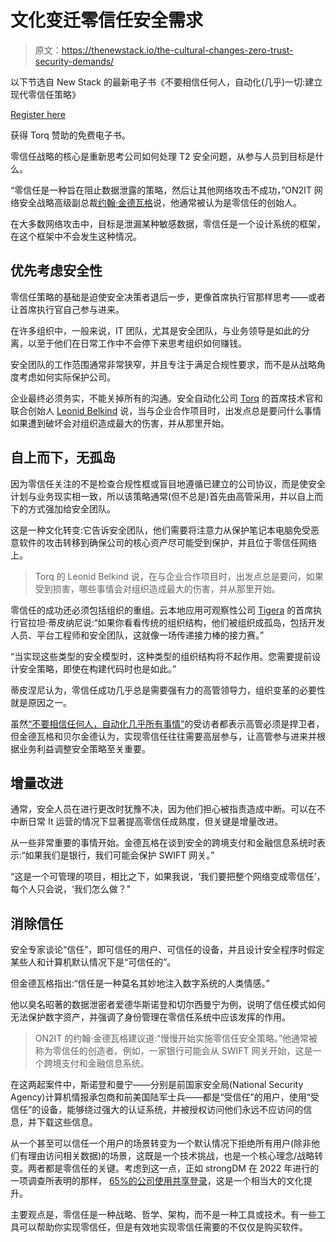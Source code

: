 # 文化变迁零信任安全需求

> 原文：<https://thenewstack.io/the-cultural-changes-zero-trust-security-demands/>

以下节选自 New Stack 的最新电子书《不要相信任何人，自动化(几乎)一切:建立现代零信任策略》

[Register here](https://thenewstack.io/ebooks/security/trust-no-one-and-automate-almost-everything-building-a-modern-zero-trust-strategy/)

获得 Torq 赞助的免费电子书。

零信任战略的核心是重新思考公司如何处理 T2 安全问题，从参与人员到目标是什么。

“零信任是一种旨在阻止数据泄露的策略，然后让其他网络攻击不成功，”ON2IT 网络安全战略高级副总裁[约翰·金德瓦格](https://twitter.com/kindervag)说，他通常被认为是零信任的创始人。

在大多数网络攻击中，目标是泄漏某种敏感数据，零信任是一个设计系统的框架，在这个框架中不会发生这种情况。

## 优先考虑安全性

零信任策略的基础是迫使安全决策者退后一步，更像首席执行官那样思考——或者让首席执行官自己参与进来。

在许多组织中，一般来说，IT 团队，尤其是安全团队，与业务领导是如此的分离，以至于他们在日常工作中不会停下来思考组织如何赚钱。

安全团队的工作范围通常非常狭窄，并且专注于满足合规性要求，而不是从战略角度考虑如何实际保护公司。

企业最终必须务实，不能关掉所有的沟通。安全自动化公司 [Torq](https://torq.io/?utm_content=inline-mention) 的首席技术官和联合创始人 [Leonid Belkind](https://www.linkedin.com/in/leonidbelkind) 说，当与企业合作项目时，出发点总是要问什么事情如果遭到破坏会对组织造成最大的伤害，并从那里开始。

## 自上而下，无孤岛

因为零信任关注的不是检查合规性框或盲目地遵循已建立的公司协议，而是使安全计划与业务现实相一致，所以该策略通常(但不总是)首先由高管采用，并以自上而下的方式强加给安全团队。

这是一种文化转变:它告诉安全团队，他们需要将注意力从保护笔记本电脑免受恶意软件的攻击转移到确保公司的核心资产尽可能受到保护，并且位于零信任网络上。

> Torq 的 Leonid Belkind 说，在与企业合作项目时，出发点总是要问，如果受到损害，哪些事情会对组织造成最大的伤害，并从那里开始。

零信任的成功还必须包括组织的重组。云本地应用可观察性公司 [Tigera](https://tigera.io/?utm_content=inline-mention) 的首席执行官拉坦·蒂皮纳尼说:“如果你看看传统的组织结构，他们被组织成孤岛，包括开发人员、平台工程师和安全团队，这就像一场传递接力棒的接力赛。”

“当实现这些类型的安全模型时，这种类型的组织结构将不起作用。您需要提前设计安全策略，即使在构建代码时也是如此。”

蒂皮涅尼认为，零信任成功几乎总是需要强有力的高管领导力，组织变革的必要性就是原因之一。

虽然[“不要相信任何人，自动化几乎所有事情”](https://thenewstack.io/ebooks/security/trust-no-one-and-automate-almost-everything-building-a-modern-zero-trust-strategy/)的受访者都表示高管必须是捍卫者，但金德瓦格和贝尔金德认为，实现零信任往往需要高层参与，让高管参与进来并根据业务利益调整安全策略至关重要。

## 增量改进

通常，安全人员在进行更改时犹豫不决，因为他们担心被指责造成中断。可以在不中断日常 It 运营的情况下显著提高零信任成熟度，但关键是增量改进。

从一些非常重要的事情开始。金德瓦格在谈到安全的跨境支付和金融信息系统时表示:“如果我们是银行，我们可能会保护 SWIFT 网关。”

“这是一个可管理的项目，相比之下，如果我说，‘我们要把整个网络变成零信任’，每个人只会说，‘我们怎么做？"

## 消除信任

安全专家谈论“信任”，即可信任的用户、可信任的设备，并且设计安全程序时假定某些人和计算机默认情况下是“可信任的”。

但金德瓦格指出:“信任是一种莫名其妙地注入数字系统的人类情感。”

他以臭名昭著的数据泄密者爱德华斯诺登和切尔西曼宁为例，说明了信任模式如何无法保护数字资产，并强调了身份管理在零信任系统中应该发挥的作用。

> ON2IT 的约翰·金德瓦格建议道:“慢慢开始实施零信任安全策略。”他通常被称为零信任的创造者。例如，一家银行可能会从 SWIFT 网关开始，这是一个跨境支付和金融信息系统。

在这两起案件中，斯诺登和曼宁——分别是前国家安全局(National Security Agency)计算机情报承包商和前美国陆军士兵——都是“受信任”的用户，使用“受信任”的设备，能够绕过强大的认证系统，并被授权访问他们永远不应访问的信息，并下载这些信息。

从一个甚至可以信任一个用户的场景转变为一个默认情况下拒绝所有用户(除非他们有理由访问相关数据)的场景，这既是一个技术挑战，也是一个核心理念/战略转变。两者都是零信任的关键。考虑到这一点，正如 strongDM 在 2022 年进行的一项调查所表明的那样， [65%的公司使用共享登录](https://thenewstack.io/why-access-management-is-step-one-for-zero-trust-security/?utm_source=thenewstack&utm_medium=ebook-pdf&utm_campaign=Series11Book1-Referral&utm_content=inline-mention)，这是一个相当大的文化提升。

主要观点是，零信任是一种战略、哲学、架构，而不是一种工具或技术。有一些工具可以帮助你实现零信任，但是有效地实现零信任需要的不仅仅是购买软件。

<svg xmlns:xlink="http://www.w3.org/1999/xlink" viewBox="0 0 68 31" version="1.1"><title>Group</title> <desc>Created with Sketch.</desc></svg>